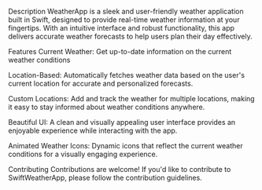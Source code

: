 Description
WeatherApp is a sleek and user-friendly weather application built in Swift, designed to provide real-time weather information at your fingertips. With an intuitive interface and robust functionality, this app delivers accurate weather forecasts to help users plan their day effectively.

Features
Current Weather: Get up-to-date information on the current weather conditions

Location-Based: Automatically fetches weather data based on the user's current location for accurate and personalized forecasts.

Custom Locations: Add and track the weather for multiple locations, making it easy to stay informed about weather conditions anywhere.

Beautiful UI: A clean and visually appealing user interface provides an enjoyable experience while interacting with the app.

Animated Weather Icons: Dynamic icons that reflect the current weather conditions for a visually engaging experience.

Contributing
Contributions are welcome! If you'd like to contribute to SwiftWeatherApp, please follow the contribution guidelines.
